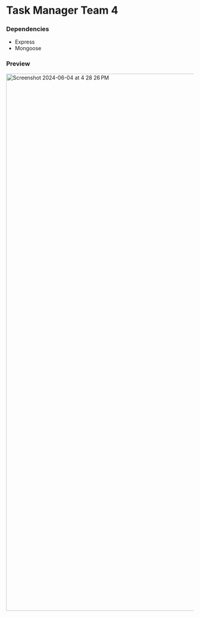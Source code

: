 # Task Manager Team 4

### Dependencies
- Express
- Mongoose

### Preview
<img width="1440" alt="Screenshot 2024-06-04 at 4 28 26 PM" src="https://github.com/jovanlimas/task-manager-team4/assets/97317271/0b86da99-ebcf-4392-8c3b-8e8154b80ec6">
